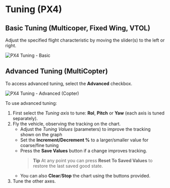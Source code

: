 # Tuning (PX4)

## Basic Tuning (Multicoper, Fixed Wing, VTOL)

Adjust the specified flight characteristic by moving the slider(s) to the left or right.

![PX4 Tuning - Basic](../../assets/setup/tuning/px4_copter_basic.jpg)

## Advanced Tuning (MultiCopter)

To access advanced tuning, select the **Advanced** checkbox.

![PX4 Tuning - Advanced (Copter)](../../assets/setup/tuning/px4_advanced_copter.png)

To use advanced tuning:
1. First select the *Tuning axis* to tune: **Rol**, **Pitch** or **Yaw** (each axis is tuned separately).
1. Fly the vehicle, observing the tracking on the chart.
   - Adjust the *Tuning Values* (parameters) to improve the tracking shown on the graph
   - Set the **Increment/Decrement %** to a larger/smaller value for coarse/fine tuning
   - Press the **Save Values** button if a change improves tracking. 
     > **Tip** At any point you can press **Reset To Saved Values** to restore the last saved good state.
   - You can also **Clear**/**Stop** the chart using the buttons provided.
1. Tune the other axes.

